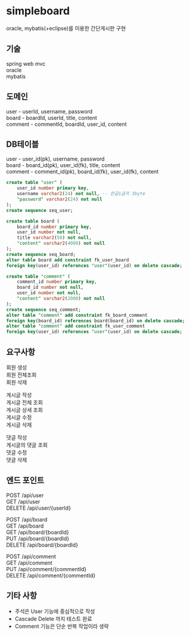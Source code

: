 # simpleboard
oracle, mybatis(+eclipse)를 이용한 간단게시판 구현

## 기술
spring web mvc <br>
oracle <br>
mybatis <br>

## 도메인
user - userId, username, password <br>
board - boardId, userId, title, content <br>
comment - commentId, boardId, user_id, content <br>

## DB테이블
user - user_id(pk), username, password <br>
board - board_id(pk), user_id(fk), title, content <br>
comment - comment_id(pk), board_id(fk), user_id(fk), content <br>
 
```sql
create table "user" (
    user_id number primary key,
    username varchar2(24) not null, -- 한글1글자 3byte
    "password" varchar2(24) not null
);
create sequence seq_user;   

create table board (
    board_id number primary key,
    user_id number not null,
    title varchar2(50) not null,
    "content" varchar2(4000) not null
);
create sequence seq_board;
alter table board add constraint fk_user_board 
foreign key(user_id) references "user"(user_id) on delete cascade;

create table "comment" (
    comment_id number primary key,
    board_id number not null,
    user_id number not null,
    "content" varchar2(2000) not null
);
create sequence seq_comment;
alter table "comment" add constraint fk_board_comment
foreign key(board_id) references board(board_id) on delete cascade;
alter table "comment" add constraint fk_user_comment
foreign key(user_id) references "user"(user_id) on delete cascade;
```

## 요구사항
회원 생성 <br>
회원 전체조회 <br>
회원 삭제 <br>

게시글 작성 <br>
게시글 전체 조회 <br>
게시글 상세 조회 <br>
게시글 수정 <br>
게시글 삭제 <br>

댓글 작성 <br>
게시글의 댓글 조회 <br>
댓글 수정 <br>
댓글 삭제 <br>

## 엔드 포인트
POST	/api/user <br>
GET		/api/user <br>
DELETE	/api/user/{userId} <br>

POST	/api/board <br>
GET		/api/board <br>
GET		/api/board/{boardId} <br>
PUT		/api/board/{boardId} <br>
DELETE	/api/board/{boardId} <br>

POST	/api/comment <br>
GET		/api/comment <br>
PUT		/api/comment/{commentId} <br>
DELETE	/api/comment/{commentId} <br>

## 기타 사항
- 주석은 User 기능에 중심적으로 작성
- Cascade Delete 까지 테스트 완료
- Comment 기능은 단순 반복 작업이라 생략

